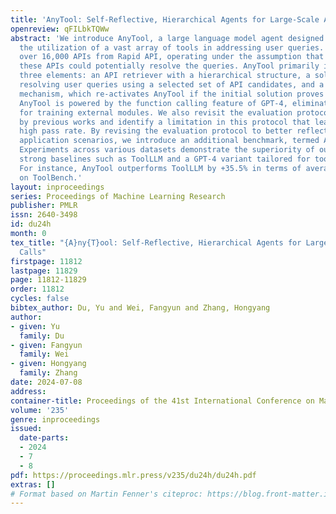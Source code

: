 ```yaml
---
title: 'AnyTool: Self-Reflective, Hierarchical Agents for Large-Scale API Calls'
openreview: qFILbkTQWw
abstract: 'We introduce AnyTool, a large language model agent designed to revolutionize
  the utilization of a vast array of tools in addressing user queries. We utilize
  over 16,000 APIs from Rapid API, operating under the assumption that a subset of
  these APIs could potentially resolve the queries. AnyTool primarily incorporates
  three elements: an API retriever with a hierarchical structure, a solver aimed at
  resolving user queries using a selected set of API candidates, and a self-reflection
  mechanism, which re-activates AnyTool if the initial solution proves impracticable.
  AnyTool is powered by the function calling feature of GPT-4, eliminating the need
  for training external modules. We also revisit the evaluation protocol introduced
  by previous works and identify a limitation in this protocol that leads to an artificially
  high pass rate. By revising the evaluation protocol to better reflect practical
  application scenarios, we introduce an additional benchmark, termed AnyToolBench.
  Experiments across various datasets demonstrate the superiority of our AnyTool over
  strong baselines such as ToolLLM and a GPT-4 variant tailored for tool utilization.
  For instance, AnyTool outperforms ToolLLM by +35.5% in terms of average pass rate
  on ToolBench.'
layout: inproceedings
series: Proceedings of Machine Learning Research
publisher: PMLR
issn: 2640-3498
id: du24h
month: 0
tex_title: "{A}ny{T}ool: Self-Reflective, Hierarchical Agents for Large-Scale {API}
  Calls"
firstpage: 11812
lastpage: 11829
page: 11812-11829
order: 11812
cycles: false
bibtex_author: Du, Yu and Wei, Fangyun and Zhang, Hongyang
author:
- given: Yu
  family: Du
- given: Fangyun
  family: Wei
- given: Hongyang
  family: Zhang
date: 2024-07-08
address:
container-title: Proceedings of the 41st International Conference on Machine Learning
volume: '235'
genre: inproceedings
issued:
  date-parts:
  - 2024
  - 7
  - 8
pdf: https://proceedings.mlr.press/v235/du24h/du24h.pdf
extras: []
# Format based on Martin Fenner's citeproc: https://blog.front-matter.io/posts/citeproc-yaml-for-bibliographies/
---
```

